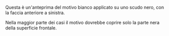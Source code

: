 Questa è un'anteprima del motivo bianco applicato su uno scudo nero, con la faccia anteriore a sinistra.

Nella maggior parte dei casi il motivo dovrebbe coprire solo la parte nera della superficie frontale.